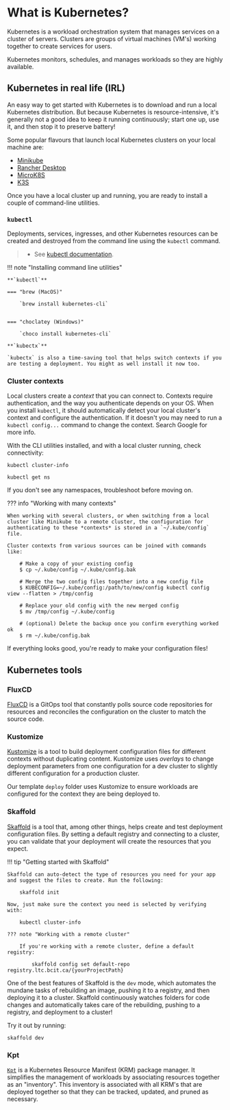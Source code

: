 # What is Kubernetes?

Kubernetes is a workload orchestration system that manages services on a cluster of servers. Clusters are groups of virtual machines (VM's) working together to create services for users.

Kubernetes monitors, schedules, and manages workloads so they are highly available.

## Kubernetes in real life (IRL)

An easy way to get started with Kubernetes is to download and run a local Kubernetes distribution. But because Kubernetes is resource-intensive, it's generally not a good idea to keep it running continuously; start one up, use it, and then stop it to preserve battery!

Some popular flavours that launch local Kubernetes clusters on your local machine are:

* [Minikube](https://minikube.sigs.k8s.io/docs/start/)
* [Rancher Desktop](https://rancherdesktop.io/)
* [MicroK8S](https://microk8s.io/)
* [K3S](https://k3s.io/)

Once you have a local cluster up and running, you are ready to install a couple of command-line utilities.

### `kubectl`

Deployments, services, ingresses, and other Kubernetes resources can be created and destroyed from the command line using the `kubectl` command.

> * See [kubectl documentation](https://kubectl.docs.kubernetes.io/guides/introduction/kubectl/).

!!! note "Installing command line utilities"

    **`kubectl`**

    === "brew (MacOS)"

        `brew install kubernetes-cli`


    === "choclatey (Windows)"

        `choco install kubernetes-cli`

    **`kubectx`**

    `kubectx` is also a time-saving tool that helps switch contexts if you are testing a deployment. You might as well install it now too.

### Cluster contexts

Local clusters create a *context* that you can connect to. Contexts require authentication, and the way you authenticate depends on your OS. When you install `kubectl`, it should automatically detect your local cluster's context and configure the authentication. If it doesn't you may need to run a `kubectl config...` command to change the context. Search Google for more info.

With the CLI utilities installed, and with a local cluster running, check connectivity:

    kubectl cluster-info

    kubectl get ns

If you don't see any namespaces, troubleshoot before moving on.

??? info "Working with many contexts"

    When working with several clusters, or when switching from a local cluster like Minikube to a remote cluster, the configuration for authenticating to these *contexts* is stored in a `~/.kube/config` file.

    Cluster contexts from various sources can be joined with commands like:

        # Make a copy of your existing config
        $ cp ~/.kube/config ~/.kube/config.bak

        # Merge the two config files together into a new config file
        $ KUBECONFIG=~/.kube/config:/path/to/new/config kubectl config view --flatten > /tmp/config

        # Replace your old config with the new merged config
        $ mv /tmp/config ~/.kube/config

        # (optional) Delete the backup once you confirm everything worked ok
        $ rm ~/.kube/config.bak

If everything looks good, you're ready to make your configuration files!

## Kubernetes tools

### FluxCD

[FluxCD](https://fluxcd.io/flux/) is a GitOps tool that constantly polls source code repositories for resources and reconciles the configuration on the cluster to match the source code.

### Kustomize

[Kustomize](https://kustomize.io) is a tool to build deployment configuration files for different contexts without duplicating content. Kustomize uses *overlays* to change deployment parameters from one configuration for a dev cluster to slightly different configuration for a production cluster.

Our template `deploy` folder uses Kustomize to ensure workloads are configured for the context they are being deployed to.

### Skaffold

[Skaffold](https://skaffold.dev) is a tool that, among other things, helps create and test deployment configuration files. By setting a default registry and connecting to a cluster, you can validate that your deployment will create the resources that you expect.

!!! tip "Getting started with Skaffold"

    Skaffold can auto-detect the type of resources you need for your app and suggest the files to create. Run the following:
    
        skaffold init

    Now, just make sure the context you need is selected by verifying with:

        kubectl cluster-info

    ??? note "Working with a remote cluster"
    
        If you're working with a remote cluster, define a default registry:
    
            skaffold config set default-repo registry.ltc.bcit.ca/{yourProjectPath}

One of the best features of Skaffold is the `dev` mode, which automates the mundane tasks of rebuilding an image, pushing it to a registry, and then deploying it to a cluster. Skaffold continuously watches folders for code changes and automatically takes care of the rebuilding, pushing to a registry, and deployment to a cluster!

Try it out by running:

    skaffold dev

### Kpt

[`Kpt`](https://kpt.dev/) is a Kubernetes Resource Manifest (KRM) package manager. It simplifies the management of workloads by associating resources together as an "inventory". This inventory is associated with all KRM's that are deployed together so that they can be tracked, updated, and pruned as necessary.
